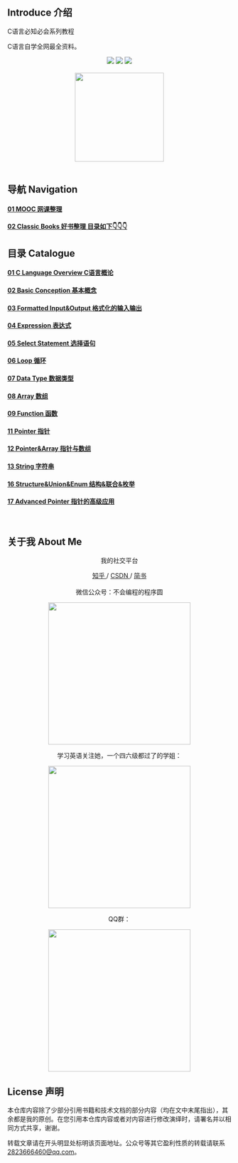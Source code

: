 ## Introduce 介绍

C语言必知必会系列教程

C语言自学全网最全资料。


<div align="center">
    <a href="#"> <img src="https://img.shields.io/badge/language-C-orange"></a>
    <a href="#weixin"> <img src="https://img.shields.io/badge/QQ%E7%BE%A4%E5%8F%B7-1040522517-blue"></a>
    <a href="#weixin"> <img src="https://img.shields.io/badge/%E5%BE%AE%E4%BF%A1%E5%85%AC%E4%BC%97%E5%8F%B7-%E4%B8%8D%E4%BC%9A%E7%BC%96%E7%A8%8B%E7%9A%84%E7%A8%8B%E5%BA%8F%E5%9C%86-blue"></a>
</div>

<br>

<div align="center">
    <img src="https://github.com/hairrrrr/C-CrashCourse/blob/master/img/logo/logo.png" width="200px">
</div>

<br>

<div>
	
## 导航 Navigation 
#### <a href="https://github.com/hairrrrr/C-CrashCourse/blob/master/MOOC/nav.md">01 MOOC 网课整理</a>
#### <a href="#">02 Classic Books 好书整理 目录如下👇👇👇</a>
	
</div>

<div>

## 目录  Catalogue

#### <a href="https://github.com/hairrrrr/C-CrashCourse/tree/master/C%20Crash%20Course/01%20C%20Language%20Overview">01 C Language Overview C语言概论</a>
#### <a href="https://github.com/hairrrrr/C-CrashCourse/tree/master/C%20Crash%20Course/02%20Basic%20Conception">02 Basic Conception 基本概念</a>
#### <a href="https://github.com/hairrrrr/C-CrashCourse/tree/master/C%20Crash%20Course/03%20Formatted%20Input%26Output">03 Formatted Input&Output 格式化的输入输出</a>
#### <a href="https://github.com/hairrrrr/C-CrashCourse/tree/master/C%20Crash%20Course/04%20Expression">04 Expression 表达式</a>
#### <a href="https://github.com/hairrrrr/C-CrashCourse/tree/master/C%20Crash%20Course/05%20Select%20Statement">05 Select Statement 选择语句</a>
#### <a href="https://github.com/hairrrrr/C-CrashCourse/tree/master/C%20Crash%20Course/06%20Loop">06 Loop 循环</a>
#### <a href="https://github.com/hairrrrr/C-CrashCourse/tree/master/C%20Crash%20Course/07%20Data%20Type">07 Data Type 数据类型</a>
#### <a href="https://github.com/hairrrrr/C-CrashCourse/tree/master/C%20Crash%20Course/08%20Array">08 Array 数组</a>
#### <a href="https://github.com/hairrrrr/C-CrashCourse/tree/master/C%20Crash%20Course/09%20Function">09 Function 函数</a>
#### <a href="https://github.com/hairrrrr/C-CrashCourse/tree/master/C%20Crash%20Course/11%20Pointer">11 Pointer 指针</a>
#### <a href="https://github.com/hairrrrr/C-CrashCourse/tree/master/C%20Crash%20Course/12%20Pointer%26Array">12 Pointer&Array 指针与数组</a>
#### <a href="https://github.com/hairrrrr/C-CrashCourse/tree/master/C%20Crash%20Course/13%20String">13 String 字符串</a>
#### <a href="https://github.com/hairrrrr/C-CrashCourse/tree/master/C%20Crash%20Course/16%20Sturcture%26Union%26Enum">16 Structure&Union&Enum 结构&联合&枚举</a>
#### <a href="https://github.com/hairrrrr/C-CrashCourse/tree/master/C%20Crash%20Course/17%20Advanced%20Pointer">17 Advanced Pointer 指针的高级应用</a>

</div>

<br>

## 关于我 About Me
<div id = "weixin" align="center">
<p>我的社交平台</p>
	<a href="https://www.zhihu.com/people/wang-ni-ma-46-25"> 知乎 </a> / <a href="https://blog.csdn.net/qq_44954010"> CSDN </a> / <a href="https://www.jianshu.com/u/30f0dcfc671c"> 简书 </a> 
	<br><br>
	微信公众号：不会编程的程序圆
    <p><img width="320px" src="https://github.com/hairrrrr/C-CrashCourse/blob/master/img/QR%20Code/1.png"></img></p>
    学习英语关注她，一个四六级都过了的学姐：
    <p><img width="320px" src="https://github.com/hairrrrr/C-CrashCourse/blob/master/img/QR%20Code/0.jpg"></img></p>
    QQ群：
    <p><img width="320px" src="https://github.com/hairrrrr/C-CrashCourse/blob/master/img/QR%20Code/qq.png"></img></p>
</div>

## License  声明

本仓库内容除了少部分引用书籍和技术文档的部分内容（均在文中末尾指出），其余都是我的原创。在您引用本仓库内容或者对内容进行修改演绎时，请署名并以相同方式共享，谢谢。

转载文章请在开头明显处标明该页面地址。公众号等其它盈利性质的转载请联系 2823666460@qq.com。
